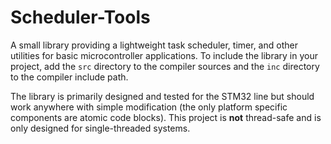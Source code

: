 # Scheduler-Tools

A small library providing a lightweight task scheduler, timer, and other utilities for basic microcontroller applications. To include the library in your project, add the `src` directory to the compiler sources and the `inc` directory to the compiler include path.

The library is primarily designed and tested for the STM32 line but should work anywhere with simple modification (the only platform specific components are atomic code blocks). This project is **not** thread-safe and is only designed for single-threaded systems.